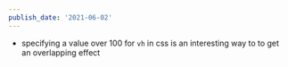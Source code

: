 ```yaml
---
publish_date: '2021-06-02'
---
```


- specifying a value over 100 for `vh` in css is an interesting way to to get an overlapping effect
